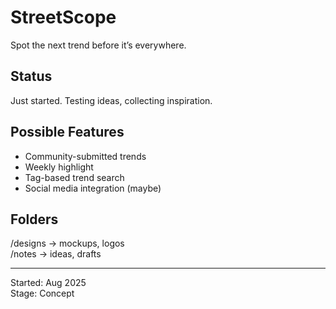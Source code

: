 # StreetScope
Spot the next trend before it’s everywhere.

## Status
Just started. Testing ideas, collecting inspiration.

## Possible Features
- Community-submitted trends
- Weekly highlight
- Tag-based trend search
- Social media integration (maybe)

## Folders
/designs → mockups, logos  
/notes → ideas, drafts

---
Started: Aug 2025  
Stage: Concept
